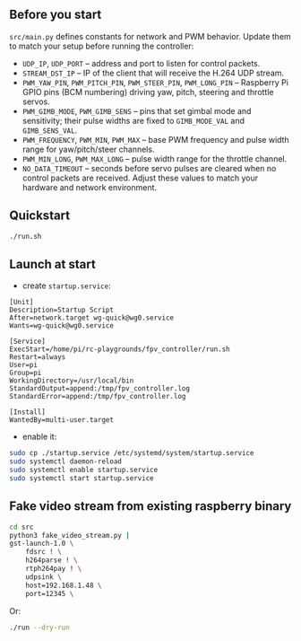 ## Before you start
`src/main.py` defines constants for network and PWM behavior. Update them to
match your setup before running the controller:

- `UDP_IP`, `UDP_PORT` – address and port to listen for control packets.
- `STREAM_DST_IP` – IP of the client that will receive the H.264 UDP stream.
- `PWM_YAW_PIN`, `PWM_PITCH_PIN`, `PWM_STEER_PIN`, `PWM_LONG_PIN` – Raspberry Pi
  GPIO pins (BCM numbering) driving yaw, pitch, steering and throttle servos.
- `PWM_GIMB_MODE`, `PWM_GIMB_SENS` – pins that set gimbal mode and
  sensitivity; their pulse widths are fixed to `GIMB_MODE_VAL` and
  `GIMB_SENS_VAL`.
- `PWM_FREQUENCY`, `PWM_MIN`, `PWM_MAX` – base PWM frequency and pulse width
  range for yaw/pitch/steer channels.
- `PWM_MIN_LONG`, `PWM_MAX_LONG` – pulse width range for the throttle channel.
- `NO_DATA_TIMEOUT` – seconds before servo pulses are cleared when no control
  packets are received.
Adjust these values to match your hardware and network environment.

## Quickstart
```sh
./run.sh
```

## Launch at start
- create `startup.service`:
```
[Unit]
Description=Startup Script
After=network.target wg-quick@wg0.service
Wants=wg-quick@wg0.service

[Service]
ExecStart=/home/pi/rc-playgrounds/fpv_controller/run.sh
Restart=always
User=pi
Group=pi
WorkingDirectory=/usr/local/bin
StandardOutput=append:/tmp/fpv_controller.log
StandardError=append:/tmp/fpv_controller.log

[Install]
WantedBy=multi-user.target
```

- enable it:
```sh
sudo cp ./startup.service /etc/systemd/system/startup.service
sudo systemctl daemon-reload
sudo systemctl enable startup.service
sudo systemctl start startup.service
```

## Fake video stream from existing raspberry binary
```sh
cd src
python3 fake_video_stream.py |
gst-launch-1.0 \
    fdsrc ! \
    h264parse ! \
    rtph264pay ! \
    udpsink \
    host=192.168.1.48 \
    port=12345 \
```

Or:
```sh
./run --dry-run
```
